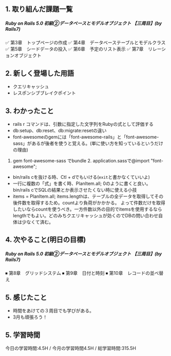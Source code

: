 ## 1. 取り組んだ課題一覧
##### Ruby on Rails 5.0 初級②データベースとモデルオブジェクト 【三周目】(by Rails7)
✅ 第3章　トップページの作成
✅ 第4章　データベーステーブルとモデルクラス
✅ 第5章　シードデータの投入
✅ 第6章　予定のリスト表示
✅ 第7章　リレーションオブジェクト

## 2. 新しく登場した用語
- クエリキャッシュ
- レスポンシブブレイクポイント

## 3. わかったこと
- rails r コマンドは、引数に指定した文字列をRubyの式として評価する
- db:setup、db:reset、db:migrate:resetの違い
- font-awesomeのgemには「font-awesome-rails」と「font-awesome-sass」があるが後者を使うと覚える。(単に使い方を知っているというだけの理由)
1. gem font-awesome-sass でbundle 2. application.sassで@import "font-awesome"; 
-  bin/rails cを抜ける時、Ctl + dでもいける(```exit```と書かなくていいよ)
-  一行に複数の「式」を書く時、PlanItem.all; 0のように書くと良い。bin/rails cでSQLの結果とか表示させたくない時に使える小技
-  items = PlanItem.all; items.lengthは、テーブルの全データを取得してその後件数を取得するため。countより負荷がかかかる。
よって件数だけを取得したいならcountを使うべき。一方件数以外の目的でitemsを使用するならlengthでもよい。どのみちクエリキャッシュが効くのでDBの問い合わせ自体は少なくて済む。

## 4. 次やること(明日の目標) 
##### Ruby on Rails 5.0 初級②データベースとモデルオブジェクト 【三周目】(by Rails7)
⏹ 第8章　グリッドシステム
⏹ 第9章　日付と時刻
⏹ 第10章　レコードの並べ替え

## 5. 感じたこと
- 時間をあけての３周目でも学びがある。
- 3月も頑張ろう！

## 5. 学習時間
今日の学習時間:4.5H / 今月の学習時間4.5H / 総学習時間:315.5H　
